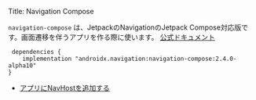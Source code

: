 Title: Navigation Compose

 `navigation-compose` は、JetpackのNavigationのJetpack Compose対応版です。画面遷移を伴うアプリを作る際に使います。
 [公式ドキュメント](https://developer.android.com/jetpack/compose/navigation?hl=ja)
 
```
 dependencies {
    implementation "androidx.navigation:navigation-compose:2.4.0-alpha10"
}
```

- [アプリにNavHostを追加する](./navHost.html)
